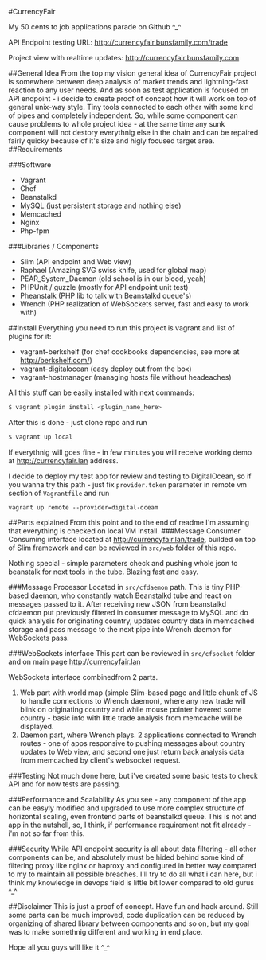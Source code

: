 #CurrencyFair

My 50 cents to job applications parade on Github ^_^

API Endpoint testing URL: http://currencyfair.bunsfamily.com/trade

Project view with realtime updates: http://currencyfair.bunsfamily.com

##General Idea
From the top my vision general idea of CurrencyFair project is somewhere between deep analysis of market trends and lightning-fast reaction to any user needs. And as soon as test application is focused on API endpoint - i decide to create proof of concept how it will work on top of general unix-way style. Tiny tools connected to each other with some kind of pipes and completely independent. So, while some component can cause problems to whole project idea - at the same time any sunk component will not destory everythnig else in the chain and can be repaired fairly quicky because of it's size and higly focused target area.
##Requirements

###Software
  - Vagrant
  - Chef
  - Beanstalkd
  - MySQL (just persistent storage and nothing else)
  - Memcached
  - Nginx
  - Php-fpm

###Libraries / Components
   - Slim (API endpoint and Web view)
   - Raphael (Amazing SVG swiss knife, used for global map)
   - PEAR_System_Daemon (old school is in our blood, yeah)
   - PHPUnit / guzzle (mostly for API endpoint unit test)
   - Pheanstalk (PHP lib to talk with Beanstalkd queue's)
   - Wrench (PHP realization of WebSockets server, fast and easy to work with)
    
##Install
Everything you need to run this project is vagrant and list of plugins for it:
   - vagrant-berkshelf (for chef cookbooks dependencies, see more at http://berkshelf.com/)
   - vagrant-digitalocean (easy deploy out from the box)
   - vagrant-hostmanager (managing hosts file without headeaches)

All this stuff can be easily installed with next commands:
```sh
$ vagrant plugin install <plugin_name_here>
```
After this is done - just clone repo and run
```sh
$ vagrant up local
```
If everythnig will goes fine - in few minutes you will receive working demo at http://currencyfair.lan address.

I decide to deploy my test app for review and testing to DigitalOcean, so if you wanna try this path - just fix `provider.token` parameter in remote vm section of `Vagrantfile` and run 
```
vagrant up remote --provider=digital-oceam
```
##Parts explained
From this point and to the end of readme I'm assuming that everything is checked on local VM install.
###Message Consumer
Consuming interface located at http://currencyfair.lan/trade, builded on top of Slim framework and can be reviewed in `src/web` folder of this repo.

Nothing special - simple parameters check and pushing whole json to beanstalk for next tools in the tube. Blazing fast and easy.

###Message Processor
Located in `src/cfdaemon` path. This is tiny PHP-based daemon, who constantly watch Beanstalkd tube and react on messages passed to it. After receiving new JSON from beanstalkd cfdaemon put previously filtered in consumer message to MySQL and do quick analysis for originating country, updates country data in memcached storage and pass message to the next pipe into Wrench daemon for WebSockets pass.

###WebSockets interface
This part can be reviewed in `src/cfsocket` folder and on main page http://currencyfair.lan

WebSockets interface combinedfrom 2 parts.

1. Web part with world map (simple Slim-based page and little chunk of JS to handle connections to Wrench daemon), where any new trade will blink on originating country and while mouse pointer hovered some country - basic info with little trade analysis from memcache will be displayed.
2. Daemon part, where Wrench plays. 2 applications connected to Wrench routes - one of apps responsive to pushing messages about country updates to Web view, and second one just return back analysis data from memcached by client's websocket request.

###Testing
Not much done here, but i've created some basic tests to check API and for now tests are passing.

###Performance and Scalability
As you see - any component of the app can be easyly modified and upgraded to use more complex structure of horizontal scaling, even frontend parts of beanstalkd queue. This is not and app in the nutshell, so, I think, if performance requirement not fit already - i'm not so far from this.

###Security
While API endpoint security is all about data filtering - all other components can be, and absolutely must be hided behind some kind of filtering proxy like nginx or haproxy and configured in better way compared to my to maintain all possible breaches. I'll try to do all what i can here, but i think my knowledge in devops field is little bit lower compared to old gurus ^_^

##Disclaimer
This is just a proof of concept. Have fun and hack around.
Still some parts can be much improved, code duplication can be reduced by organizing of shared library between components and so on, but my goal was to make somethnig different and working in end place.

Hope all you guys will like it ^_^
